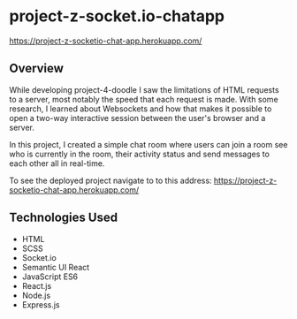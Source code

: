 # project-z-socket.io-chatapp

https://project-z-socketio-chat-app.herokuapp.com/

## Overview
While developing project-4-doodle I saw the limitations of HTML requests to a server, most notably the speed that each request is made. With some research, I learned about Websockets and how that makes it possible to open a two-way interactive session between the user's browser and a server.

In this project, I created a simple chat room where users can join a room see who is currently in the room, their activity status and send messages to each other all in real-time.

To see the deployed project navigate to to this address: https://project-z-socketio-chat-app.herokuapp.com/

## Technologies Used
* HTML
* SCSS
* Socket.io
* Semantic UI React
* JavaScript ES6
* React.js
* Node.js
* Express.js